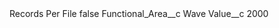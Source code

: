 <?xml version="1.0" encoding="UTF-8"?>
<CustomMetadata xmlns="http://soap.sforce.com/2006/04/metadata" xmlns:xsi="http://www.w3.org/2001/XMLSchema-instance" xmlns:xsd="http://www.w3.org/2001/XMLSchema">
    <label>Records Per File</label>
    <protected>false</protected>
    <values>
        <field>Functional_Area__c</field>
        <value xsi:type="xsd:string">Wave</value>
    </values>
    <values>
        <field>Value__c</field>
        <value xsi:type="xsd:string">2000</value>
    </values>
</CustomMetadata>
